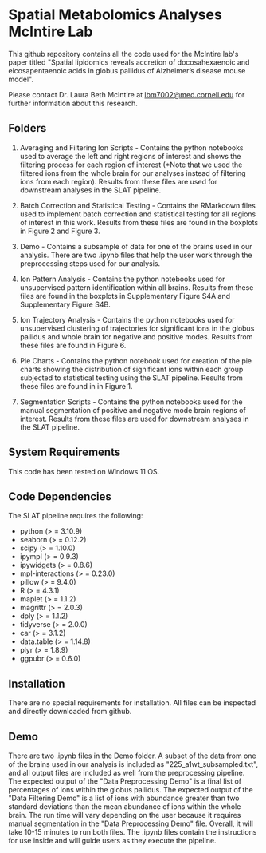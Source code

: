 # Spatial Metabolomics Analyses McIntire Lab

This github repository contains all the code used for the McIntire lab's paper titled "Spatial lipidomics reveals accretion of docosahexaenoic and eicosapentaenoic acids in globus pallidus of Alzheimer’s disease mouse model".

Please contact Dr. Laura Beth McIntire at lbm7002@med.cornell.edu for further information about this research.

## Folders

1. Averaging and Filtering Ion Scripts - Contains the python notebooks used to average the left and right regions of interest and shows the filtering process for each region of interest (*Note that we used the filtered ions from the whole brain for our analyses instead of filtering ions from each region). Results from these files are used for downstream analyses in the SLAT pipeline.

2. Batch Correction and Statistical Testing - Contains the RMarkdown files used to implement batch correction and statistical testing for all regions of interest in this work. Results from these files are found in the boxplots in Figure 2 and Figure 3.

3. Demo - Contains a subsample of data for one of the brains used in our analysis. There are two .ipynb files that help the user work through the preprocessing steps used for our analysis. 

4. Ion Pattern Analysis - Contains the python notebooks used for unsupervised pattern identification within all brains. Results from these files are found in the boxplots in Supplementary Figure S4A and Supplementary Figure S4B.

5. Ion Trajectory Analysis - Contains the python notebooks used for unsupervised clustering of trajectories for significant ions in the globus pallidus and whole brain for negative and positive modes. Results from these files are found in Figure 6.

6. Pie Charts - Contains the python notebook used for creation of the pie charts showing the distribution of significant ions within each group subjected to statistical testing using the SLAT pipeline. Results from these files are found in in Figure 1.

7. Segmentation Scripts - Contains the python notebooks used for the manual segmentation of positive and negative mode brain regions of interest. Results from these files are used for downstream analyses in the SLAT pipeline.


## System Requirements
This code has been tested on Windows 11 OS.

## Code Dependencies
The SLAT pipeline requires the following:
* python (> = 3.10.9)
* seaborn (> = 0.12.2)
* scipy (> = 1.10.0)
* ipympl (> = 0.9.3)
* ipywidgets (> = 0.8.6)
* mpl-interactions (> = 0.23.0)
* pillow (> = 9.4.0)
* R (> = 4.3.1)
* maplet (> = 1.1.2)
* magrittr (> = 2.0.3)
* dply (> = 1.1.2)
* tidyverse (> = 2.0.0)
* car (> = 3.1.2)
* data.table (> = 1.14.8)
* plyr (> = 1.8.9)
* ggpubr (> = 0.6.0)

## Installation
There are no special requirements for installation. All files can be inspected and directly downloaded from github. 

## Demo 
There are two .ipynb files in the Demo folder. A subset of the data from one of the brains used in our analysis is included as "225_a1wt_subsampled.txt", and all output files are included as well from the preprocessing pipeline. The expected output of the "Data Preprocessing Demo" is a final list of percentages of ions within the globus pallidus. The expected output of the "Data Filtering Demo" is a list of ions with abundance greater than two standard deviations than the mean abundance of ions within the whole brain. The run time will vary depending on the user because it requires manual segmentation in the "Data Preprocessing Demo" file. Overall, it will take 10-15 minutes to run both files. The .ipynb files contain the instructions for use inside and will guide users as they execute the pipeline.
